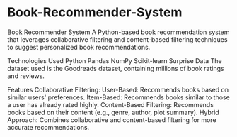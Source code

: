# Book-Recommender-System
Book Recommender System
A Python-based book recommendation system that leverages collaborative filtering and content-based filtering techniques to suggest personalized book recommendations.

Technologies Used
Python
Pandas
NumPy
Scikit-learn
Surprise
Data
The dataset used is the Goodreads dataset, containing millions of book ratings and reviews.

Features
Collaborative Filtering:
User-Based: Recommends books based on similar users' preferences.
Item-Based: Recommends books similar to those a user has already rated highly.
Content-Based Filtering:
Recommends books based on their content (e.g., genre, author, plot summary).
Hybrid Approach:
Combines collaborative and content-based filtering for more accurate recommendations.
